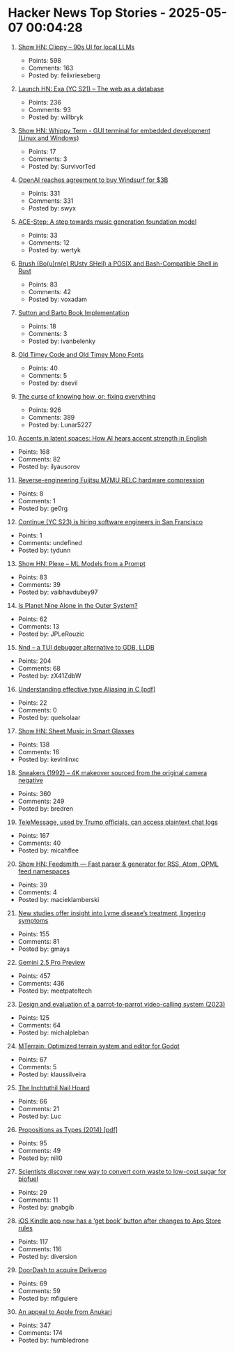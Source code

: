 # Hacker News Top Stories - 2025-05-07 00:04:28

1. [Show HN: Clippy – 90s UI for local LLMs](https://felixrieseberg.github.io/clippy/)
   - Points: 598
   - Comments: 163
   - Posted by: felixrieseberg

2. [Launch HN: Exa (YC S21) – The web as a database](undefined)
   - Points: 236
   - Comments: 93
   - Posted by: willbryk

3. [Show HN: Whippy Term - GUI terminal for embedded development (Linux and Windows)](https://whippyterm.com)
   - Points: 17
   - Comments: 3
   - Posted by: SurvivorTed

4. [OpenAI reaches agreement to buy Windsurf for $3B](https://www.bloomberg.com/news/articles/2025-05-06/openai-reaches-agreement-to-buy-startup-windsurf-for-3-billion)
   - Points: 331
   - Comments: 331
   - Posted by: swyx

5. [ACE-Step: A step towards music generation foundation model](https://github.com/ace-step/ACE-Step)
   - Points: 33
   - Comments: 12
   - Posted by: wertyk

6. [Brush (Bo(u)rn(e) RUsty SHell) a POSIX and Bash-Compatible Shell in Rust](https://github.com/reubeno/brush)
   - Points: 83
   - Comments: 42
   - Posted by: voxadam

7. [Sutton and Barto Book Implementation](https://github.com/ivanbelenky/RL)
   - Points: 18
   - Comments: 3
   - Posted by: ivanbelenky

8. [Old Timey Code and Old Timey Mono Fonts](https://github.com/dse/old-timey-mono-font)
   - Points: 40
   - Comments: 5
   - Posted by: dsevil

9. [The curse of knowing how, or; fixing everything](https://notashelf.dev/posts/curse-of-knowing)
   - Points: 926
   - Comments: 389
   - Posted by: Lunar5227

10. [Accents in latent spaces: How AI hears accent strength in English](https://accent-strength.boldvoice.com/)
   - Points: 168
   - Comments: 82
   - Posted by: ilyausorov

11. [Reverse-engineering Fujitsu M7MU RELC hardware compression](https://op-co.de/blog/posts/fujitsu_relc_compression/)
   - Points: 8
   - Comments: 1
   - Posted by: ge0rg

12. [Continue (YC S23) is hiring software engineers in San Francisco](https://www.ycombinator.com/companies/continue/jobs/smcxRnM-software-engineer)
   - Points: 1
   - Comments: undefined
   - Posted by: tydunn

13. [Show HN: Plexe – ML Models from a Prompt](https://github.com/plexe-ai/plexe)
   - Points: 83
   - Comments: 39
   - Posted by: vaibhavdubey97

14. [Is Planet Nine Alone in the Outer System?](https://www.centauri-dreams.org/2025/05/06/is-planet-nine-alone-in-the-outer-system/)
   - Points: 62
   - Comments: 13
   - Posted by: JPLeRouzic

15. [Nnd – a TUI debugger alternative to GDB, LLDB](https://github.com/al13n321/nnd)
   - Points: 204
   - Comments: 68
   - Posted by: zX41ZdbW

16. [Understanding effective type Aliasing in C [pdf]](https://www.open-std.org/JTC1/SC22/WG14/www/docs/n3519.pdf)
   - Points: 22
   - Comments: 0
   - Posted by: quelsolaar

17. [Show HN: Sheet Music in Smart Glasses](undefined)
   - Points: 138
   - Comments: 16
   - Posted by: kevinlinxc

18. [Sneakers (1992) – 4K makeover sourced from the original camera negative](https://www.blu-ray.com/movies/Sneakers-4K-Blu-ray/343185/)
   - Points: 360
   - Comments: 249
   - Posted by: bredren

19. [TeleMessage, used by Trump officials, can access plaintext chat logs](https://micahflee.com/despite-misleading-marketing-israeli-company-telemessage-used-by-trump-officials-can-access-plaintext-chat-logs/)
   - Points: 167
   - Comments: 40
   - Posted by: micahflee

20. [Show HN: Feedsmith — Fast parser & generator for RSS, Atom, OPML feed namespaces](https://github.com/macieklamberski/feedsmith)
   - Points: 39
   - Comments: 4
   - Posted by: macieklamberski

21. [New studies offer insight into Lyme disease’s treatment, lingering symptoms](https://news.northwestern.edu/stories/2025/04/taking-the-bite-out-of-lyme-disease/)
   - Points: 155
   - Comments: 81
   - Posted by: gmays

22. [Gemini 2.5 Pro Preview](https://developers.googleblog.com/en/gemini-2-5-pro-io-improved-coding-performance/)
   - Points: 457
   - Comments: 436
   - Posted by: meetpateltech

23. [Design and evaluation of a parrot-to-parrot video-calling system (2023)](https://www.smithsonianmag.com/smart-news/scientists-taught-pet-parrots-to-video-call-each-other-and-the-birds-loved-it-180982041/)
   - Points: 125
   - Comments: 64
   - Posted by: michalpleban

24. [MTerrain: Optimized terrain system and editor for Godot](https://github.com/mohsenph69/Godot-MTerrain-plugin)
   - Points: 67
   - Comments: 5
   - Posted by: klaussilveira

25. [The Inchtuthil Nail Hoard](https://www.scottishhistory.org/articles/the-inchtuthil-nail-hoard/)
   - Points: 66
   - Comments: 21
   - Posted by: Luc

26. [Propositions as Types (2014) [pdf]](https://homepages.inf.ed.ac.uk/wadler/papers/propositions-as-types/propositions-as-types.pdf)
   - Points: 95
   - Comments: 49
   - Posted by: nill0

27. [Scientists discover new way to convert corn waste to low-cost sugar for biofuel](https://news.wsu.edu/press-release/2025/05/06/scientists-discover-a-new-way-to-convert-corn-waste-into-low-cost-sugar-for-biofuel/)
   - Points: 29
   - Comments: 11
   - Posted by: gnabgib

28. [iOS Kindle app now has a ‘get book’ button after changes to App Store rules](https://www.theverge.com/news/661719/amazon-app-ios-apple-iphone-ipad-kindle-buy-books)
   - Points: 117
   - Comments: 116
   - Posted by: diversion

29. [DoorDash to acquire Deliveroo](https://www.cnbc.com/2025/05/06/doordash-to-buy-uk-food-delivery-firm-deliveroo-in-3point9-billion-deal.html)
   - Points: 69
   - Comments: 59
   - Posted by: mfiguiere

30. [An appeal to Apple from Anukari](https://anukari.com/blog/devlog/an-appeal-to-apple)
   - Points: 347
   - Comments: 174
   - Posted by: humbledrone

